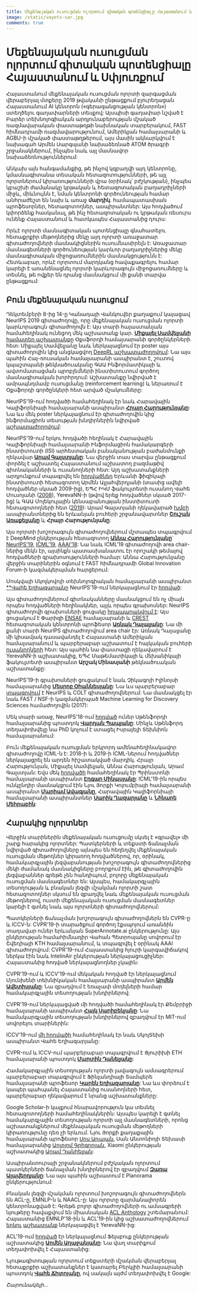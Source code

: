 ```yaml
---
title: Մեքենայական ուսուցման ոլորտում գիտական պոտենցիալը Հայաստանում և Սփյուռքում
image: /static/vayots-sar.jpg
comments: true
---
```


# Մեքենայական ուսուցման ոլորտում գիտական պոտենցիալը Հայաստանում և Սփյուռքում

Հայաստանում մեքենայական ուսուցման ոլորտի զարգացման վերաբերյալ մտքերը 2019 թվականի ընթացքում բյուրեղացան Հայաստանում AI կենտրոն («գերազանցության կենտրոն») ստեղծելու գաղափարների տեսքով: Այսպիսի գաղափար նշված է Բարձր տեխնոլոգիական արդյունաբերության մշակած ռազմավարական փաստաթղթի նախնական տարբերակում, FAST հիմնադրամի ռազմավարությունում, Ամերիկյան համալսարանի և AGBU-ի մշակած փաստաթղթերում, այս մասին ակնարկվում է նախագահ Արմեն Սարգսյանի նախաձեռնած ATOM ծրագրի շրջանակներում, ինչպես նաև այլ մասնավոր նախաձեռնություններում:

Անկախ այն հանգամանքից, թե ինչով կզբաղվի այդ կենտրոնը, կմասնագիտանա տեսական հետազոտությունների, թե այլ ոլորտներում կիրառությունների վրա (օրինակ՝ բժշկության), ինչպես կբաշխի ժամանակը կրթական և հետազոտական բաղադրիչների միջև, միևնույնն է, նման կենտրոնի գործունեության համար անհրաժեշտ են նախ և առաջ **մարդիկ**․ համապատասխան պրոֆեսորներ, հետազոտողներ, ասպիրանտներ: Այս հոդվածում կփորձենք հասկանալ, թե ինչ հետազոտական ու կրթական ռեսուրս ունենք Հայաստանում և հատկապես Հայաստանից դուրս:

Որևէ ոլորտի մասնագիտական պոտենցիալը գնահատելու հետաքրքիր մեթոդներից մեկը այդ ոլորտի առաջատար գիտաժողովների մասնակիցներին ուսումնասիրելն է: Առաջատար մասնագետների գործունեության կարևոր բաղադրիչներից մեկը մասնագիտական միջոցառումներին մասնակցությունն է: Հետևաբար, որևէ ոլորտում մարդկանց հավաքագրելու համար կարելի է առանձնացնել ոլորտի կարևորագույն միջոցառումները և տեսնել, թե ովքեր են դրանց մասնակցում մի քանի տարվա ընթացքում:

## Բուն մեքենայական ուսուցում

Դեկտեմբերի 8-ից 14-ը Կանադայի Վանկուվեր քաղաքում կայացավ NeurIPS 2019 գիտաժողովը, որը մեքենայական ուսուցման ոլորտի կարևորագույն գիտաժողովն է: Այս տարի հայաստանյան համահեղինակ ունեցող մեկ աշխատանք կար․ [**Միքայել Սամվելյանի**](https://scholar.google.com/citations?user=2Qs19WAAAAAJ&hl=en&oi=ao) [համատեղ աշխատանքը](http://papers.nips.cc/paper/8978-maven-multi-agent-variational-exploration) Օքսֆորդի համալսարանի գործընկերների հետ: Միքայել Սամվելյանը նաև ներկայացնում էր poster այս գիտաժողովին կից անցկացվող [DeepRL աշխատաժողովում](https://sites.google.com/view/deep-rl-workshop-neurips-2019/home): Նա այս պահին Հայ-ռուսական համալսարանի ասպիրանտ է, շուտով կպաշտպանի թեկնածուականը ԳԱԱ Ինֆորմատիկայի և ավտոմատացման պրոբլեմների ինստիտուտում գործող մասնագիտական խորհրդում: Աշխատանքը նվիրված է ամրապնդմամբ ուսուցմանը (reinforcement learning) և ներառում է Օքսֆորդի գործընկերի հետ արված մշակումները:

NeurIPS'19-ում հոդվածի համահեղինակ էր նաև Հարավային Կալիֆորնիայի համալսարանի ասպիրանտ [**Հրայր Հարությունյանը**](https://scholar.google.com/citations?user=GaCGz8wAAAAJ&hl=en&oi=ao): Նա ևս մեկ poster ներկայացնում էր գիտաժողովին կից՝ ինֆորմացիոն տեսության խնդիրներին նվիրված [աշխատաժողովում](https://sites.google.com/view/itml19/home):

NeurIPS'19-ում երկու հոդվածի հեղինակ է Հարավային Կալիֆորնիայի համալսարանի Ինֆորմացիոն համակարգերի ինստիտուտի (ISI) արհեստական բանականության բաժանմունքի ղեկավար [**Արամ Գալստյանը**](https://www.isi.edu/people/galstyan/about): Նա վերջին տաս տարվա ընթացքում փորձել է աշխատել Հայաստանում աշխատող բազմաթիվ գիտնականների և ուսանողների հետ: Այդ աշխատանքների արդյունքում տպագրվել են [հոդվածներ](https://scholar.google.com/citations?hl=en&user=rJTwW0MAAAAJ&view_op=list_works&sortby=pubdate) Երևանի ֆիզիկայի ինստիտուտի հետազոտող Արմեն Ալլահվերդյանի (տասից ավելի հոդվածներ սկսած 2009-ից), ԵՊՀ ԻԿՄ ֆակուլտետի ուսանող Վահե Մուսոյանի ([2008](https://journals.aps.org/pre/abstract/10.1103/PhysRevE.79.056102)), YerevaNN-ի (թվով երեք հոդվածներ սկսած 2017-ից) և ԳԱԱ Մոլեկուլային կենսաբանության ինստիտուտի հետազոտողների հետ ([2019]()): Արամ Գալստյանի ղեկավարած [խմբի](https://minds.isi.edu/#ppl) ասպիրանտներից են երևանյան բուհերի շրջանավարտներ [**Շուշան Առաքելյանը**](https://scholar.google.com/citations?hl=en&user=xqZY5lMAAAAJ) և **Հրայր Հարությունյանը**:

Այս ոլորտի խոշորագույն գիտաժողովներում մշտապես տպագրվում է DeepMind ընկերության հետազոտող [**Աննա Հարությունյանը**](https://scholar.google.com/citations?user=Pon8OksAAAAJ&hl=en&oi=ao)՝ [NeurIPS'19](https://scholar.google.com/citations?user=Pon8OksAAAAJ&hl=en&oi=ao), [ICML'19](http://proceedings.mlr.press/v97/harutyunyan19a.html), [AAAI'18](https://www.aaai.org/ocs/index.php/AAAI/AAAI18/paper/viewPaper/16907): Նա նաև ICML'19 գիտաժողովի area chair-ներից մեկն էր, այսինքն պատասխանատու էր որոշակի թեմայով հոդվածների գրախոսությունների համար: Աննա Հարությունյանը վերջին տարիներին օգնում է FAST հիմնադրամի Global Innovation Forum-ի կազմակերպման հարցերում: 

Մոսկվայի Սկոլկովոյի տեխնոլոգիական համալսարանի ասպիրանտ [**Վահե Եղիազարյանը](https://scholar.google.ru/citations?user=Bktg6JEAAAAJ&hl=ru) NeurIPS'19-ում ներկայացնում էր [հոդված](http://papers.nips.cc/paper/8914-beyond-vector-spaces-compact-data-representation-as-differentiable-weighted-graphs): 

Այս գիտաժողովներում գիտնականները մասնակցում են ոչ միայն որպես հոդվածների հեղինակներ, այլև որպես գրախոսներ: NeurIPS գիտաժողովի գրախոսների ցուցակը [հրապարակվում է](https://nips.cc/Conferences/2019/Reviewers): Այս ցուցակում է Փարիզի [ENSAE](https://en.wikipedia.org/wiki/ENSAE_ParisTech) համալսարանի և [CREST](https://en.wikipedia.org/wiki/Center_for_Research_in_Economics_and_Statistics) հետազոտական կենտրոնի պրոֆեսոր [**Առնակ Դալալյանը**](http://www.arnak-dalalyan.fr/): Նա մի քանի տարի NeurIPS գիտաժողովում area chair էր: Առնակ Դալալյանը մի կիսամյակ դասավանդել է Հայաստանի Ամերիկյան համալսարանում և պարբերաբար աշխատում է հայկական բուհերի [ուսանողների](https://scholar.google.com/citations?user=1-_KDtoAAAAJ&hl=en) հետ: Այս պահին նա փաստացի ղեկավարում է YerevaNN-ի աշխատակից, ԵՊՀ Մաթեմատիկայի և մեխանիկայի ֆակուլտետի ասպիրանտ **Արշակ Մինասյանի** թեկնածուական աշխատանքը:

NeurIPS'19-ի գրախոսների ցուցակում է նաև Չիկագոյի Իլինոյսի համալսարանից [**Մեսրոբ Օհաննեսյանը**](https://sites.google.com/site/mesrob/home/): Նա ևս պարբերաբար [տպագրվում](https://scholar.google.com/citations?hl=en&user=pswXDJgAAAAJ&view_op=list_works&sortby=pubdate) է NeurIPS և COLT գիտաժողովներում: Նա մասնակցել էր նաև FAST / NSF-ի կազմակերպած Machine Learning for Discovery Sciences համաժողովին (2017):

Մեկ տարի առաջ, NeurIPS'18-ում [հոդված](http://papers.nips.cc/paper/8166-neural-proximal-gradient-descent-for-compressive-imaging) ուներ Սթենֆորդի համալսարանից պոստդոկ [**Վարդան Պապյանը**](https://sites.google.com/view/vardan-papyan/home): Մինչև Սթենֆորդ տեղափոխվելը նա PhD կոչում է ստացել Իսրայելի Տեխնիոն համալսարանում:

Բուն մեքենայական ուսուցման երկրորդ ամենահեղինակավոր գիտաժողովը ICML-ն է: 2018-ի և 2019-ի ICML-ներում հոդվածներ ներկայացրել են արդեն հիշատակված մարդիկ․ Հրայր Հարությունյան, Միքայել Սամվելյան, Աննա Հարությունյան, Արամ Գալստյան: Եվս մեկ [հոդվածի](http://proceedings.mlr.press/v97/tavares19a.html) համահեղինակ էր Պրինստոնի համալսարանի ասպիրանտ [**Էդգար Մինասյանը**](https://theory.cs.princeton.edu/PeoplePages/Students.html): ICML'19-ին որպես ունկընդիր մասնակցում էին Նյու Յորքի Կոլումբիայի համալսարանի ասպիրանտ [**Մարիամ Ավագյանը**](https://www.mariam-avagyan.com/), Հարավային Կալիֆորնիայի համալսարանի ասպիրանտներ [**Սարիկ Ղազարյանը**]() և [**Նինարե Մեհրաբին**](https://scholar.google.com/citations?hl=en&user=1R3XgHQAAAAJ): 


## Հարակից ոլորտներ

Վերջին տարիներին մեքենայական ուսուցումը սկսել է «գրավել» մի շարք հարակից ոլորտներ: Պատկերների և տեքստի ճանաչման նվիրված գիտաժողովները այնպես են հեղեղվել մեքենայական ուսուցման մեթոդներ կիրառող հոդվածներով, որ, օրինակ, համակարգչային լեզվաբանության խոշորագույն գիտաժողովներից մեկի ժամանակ մասնակիցները բողոքում էին, թե գիտաժողովին լեզվաբաններ գրեթե չեն հանդիպում, բոլորը մեքենայական ուսուցման մասնագետներ են: Այսպես, համակարգչային տեսողության և բնական լեզվի մշակման ոլորտի շատ հետազոտողներ սկսում են զբաղվել նաև մեքենայական ուսուցման մեթոդներով, ուստի մեքենայական ուսուցման մասնագետներ կարելի է գտնել նաև այս ոլորտների գիտաժողովներում:

Պատկերների ճանաչման խոշորագույն գիտաժողովներն են CVPR-ը և ICCV-ն: CVPR'19-ի տարածքում գործող էքսպոյում առանձին տաղավար ուներ երևանյան SuperAnnotate.ai ընկերությունը: Այս ընկերության համահիմնադիր Վահան Պետրոսյանը սովորում էր Շվեդիայի KTH համալսարանում, և տպագրվել է օրինակ AAAI գիտաժողովում: CVPR'19-ում Հայաստանից հյուրի կարգավիճակով ներկա էին նաև IntelinAir ընկերության ներկայացուցիչներ: Հայաստանից հոդված ներկայացնողներ չկային:

CVPR'19-ում և ICCV'19-ում մեկական հոդված էր ներկայացնում Մյունխենի տեխնիկական համալսարանի ասպիրանտ [**Արմեն Ավետիսյանը**](https://scholar.google.de/citations?user=Ta4TDJoAAAAJ&hl=en&): Նա զբաղվում է եռաչափ մոդելների համար համակարգչային տեսողության խնդիրներով:

CVPR'19-ում ներկայացված մի հոդվածի համահեղինակ էր Քեմբրիջի համալսարանի ասպիրանտ [**Հայկ Սարիբեկյանը**](https://www.researchgate.net/scientific-contributions/2119118445_Hayk_Saribekyan): Նա համակարգչային տեսողության խնդիրներով զբաղվում էր MIT-ում սովորելու տարիներին:

ICCV'19-ում [մի հոդվածի](http://openaccess.thecvf.com/content_ICCV_2019/html/Voynov_Perceptual_Deep_Depth_Super-Resolution_ICCV_2019_paper.html) համահեղինակ էր նաև ՍկոլՏեխի ասպիրանտ Վահե Եղիազարյանը:

CVPR-ում և ICCV-ում պարբերաբար տպագրվում է Ցյուրիխի ETH համալսարանի պոստդոկ [**Մարտին Դանելյանը**](https://scholar.google.com/citations?hl=sv&user=NCSSpMkAAAAJ&view_op=list_works&sortby=pubdate):

Համակարգչային տեսողության ոլորտի լավագույն ամսագրերում պարբերաբար տպագրվում է Ֆինլանդիայի Տամպերե համալսարանի պրոֆեսոր [**Կարեն Եղիազարյանը**](https://scholar.google.com/citations?user=PzvGG50AAAAJ&hl=en): Նա ևս փորձում է կապեր պահպանել Հայաստանից ուսանողների հետ, պարբերաբար ղեկավարում է նրանց աշխատանքները: 

Google Scholar-ի կայքում հնարավորություն կա տեսնել հետազոտողների համահեղինակներին: Այսպես կարելի է գտնել համակարգչային տեսողության ոլորտի այլ մասնագետների, որոնց աշխատանքներում մեքենայական ուսուցման մեթոդների կիրառությունը դեռ չի երևում․ Նյու Յորքի քաղաքային համալսարանի պրոֆեսոր [Սոս Աղայան](https://scholar.google.com/citations?user=FazfMZMAAAAJ&hl=en), Սան Անտոնիոյի Տեխասի համալսարանից [Արտյոմ Գրիգորյան](https://scholar.google.com/citations?user=SXPJbO4AAAAJ&hl=en), Xiaomi ընկերության աշխատակից [Արամ Դանիելյան](https://scholar.google.com/citations?user=F5BEZAYAAAAJ&hl=en): 

Ասպիրանտուրայի շրջանակներում բժշկական ոլորտում պատկերների ճանաչման խնդիրներով էր զբաղվում [**Զառա Ալավերդյանը**](https://scholar.google.fr/citations?user=GvqyjOwAAAAJ&hl=en): Նա այս պահին աշխատում է Planorama ընկերությունում:

Բնական լեզվի մշակման ոլորտում խոշորագույն գիտաժողովներն են ACL-ը, EMNLP-ն և NAACL-ը: Այս ոլորտը զարմանալիորեն կենտրոնացված է: Գրեթե բոլոր գիտաժողովների ու ամսագրերի նյութերը հավաքվում են միասնական [ACL Anthology]() շտեմարանում: Հայաստանից EMNLP'18-ին և ACL'19-ին կից աշխատաժողովներում [երկու]() [աշխատանք]() ներկայացվել է YerevaNN-ից:

ACL'19-ում [հոդված](https://www.aclweb.org/anthology/P19-1395/) էր ներկայացնում Ֆեյսբուք ընկերության աշխատակից [**Արմեն Աղաջանյանը**](https://scholar.google.com/citations?user=KxQfzRcAAAAJ&hl=en): Նա վաղ տարիքում տեղափոխվել է Հայաստանից:

Նյութագիտության ոլորտում տեքստերի մշակման վերաբերյալ հետաքրքիր աշխատանքներ է կատարել Բերկլիի համալսարանի պոստդոկ [**Վահե Ճիտոյանը**](https://scholar.google.co.uk/citations?hl=en&user=CzbuPxEAAAAJ&view_op=list_works&sortby=pubdate), ով սակայն այժմ տեղափոխվել է Google:



*Շարունակելի․․․*
